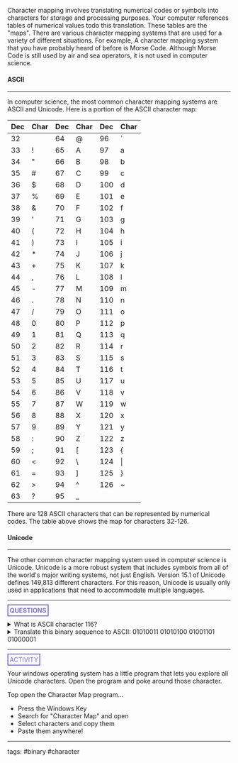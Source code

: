 Character mapping involves translating numerical codes or symbols into characters for storage and processing purposes. Your computer references tables of numerical values todo this translation. These tables are the "maps". There are various character mapping systems that are used for a variety of different situations. For example, A character mapping system that you have probably heard of before is Morse Code. Although Morse Code is still used by air and sea operators, it is not used in computer science.

#### ASCII
<hr>

In computer science, the most common character mapping systems are ASCII and Unicode. Here is a portion of the ASCII character map:

| Dec | Char | Dec | Char | Dec | Char |
| --- | ---- | --- | ---- | --- | ---- |
| 32  |      | 64  | @    | 96  | `    |
| 33  | !    | 65  | A    | 97  | a    |
| 34  | "    | 66  | B    | 98  | b    |
| 35  | #    | 67  | C    | 99  | c    |
| 36  | $    | 68  | D    | 100 | d    |
| 37  | %    | 69  | E    | 101 | e    |
| 38  | &    | 70  | F    | 102 | f    |
| 39  | '    | 71  | G    | 103 | g    |
| 40  | (    | 72  | H    | 104 | h    |
| 41  | )    | 73  | I    | 105 | i    |
| 42  | *    | 74  | J    | 106 | j    |
| 43  | +    | 75  | K    | 107 | k    |
| 44  | ,    | 76  | L    | 108 | l    |
| 45  | -    | 77  | M    | 109 | m    |
| 46  | .    | 78  | N    | 110 | n    |
| 47  | /    | 79  | O    | 111 | o    |
| 48  | 0    | 80  | P    | 112 | p    |
| 49  | 1    | 81  | Q    | 113 | q    |
| 50  | 2    | 82  | R    | 114 | r    |
| 51  | 3    | 83  | S    | 115 | s    |
| 52  | 4    | 84  | T    | 116 | t    |
| 53  | 5    | 85  | U    | 117 | u    |
| 54  | 6    | 86  | V    | 118 | v    |
| 55  | 7    | 87  | W    | 119 | w    |
| 56  | 8    | 88  | X    | 120 | x    |
| 57  | 9    | 89  | Y    | 121 | y    |
| 58  | :    | 90  | Z    | 122 | z    |
| 59  | ;    | 91  | [    | 123 | {    |
| 60  | <    | 92  | \    | 124 | \|   |
| 61  | =    | 93  | ]    | 125 | }    |
| 62  | >    | 94  | ^    | 126 | ~    |
| 63  | ?    | 95  | _    |     |      |

There are 128 ASCII characters that can be represented by numerical codes. The table above shows the map for characters 32-126.

#### Unicode
<hr>

The other common character mapping system used in computer science is Unicode. Unicode is a more robust system that includes symbols from all of the world's major writing systems, not just English. Version 15.1 of Unicode defines 149,813 different characters. For this reason, Unicode is usually only used in applications that need to accommodate multiple languages.

<hr>

**<span style="color: #7b6cd9; border: 2px solid #7b6cd9; padding: 3px">QUESTIONS</span>**

<details>
	<summary>What is ASCII character 116?</summary>
		<p style="font-style: italic">t</p>
</details>

<details>
	<summary>Translate this binary sequence to ASCII: 01010011 01010100 01001101 01000001</summary>
		<p style="font-style: italic">STMA</p>
</details>

<hr>

<span style="color: #7b6cd9; border: 2px solid #7b6cd9; padding: 3px">ACTIVITY</span>

Your windows operating system has a little program that lets you explore all Unicode characters. Open the program and poke around those character.

Top open the Character Map program...
* Press the Windows Key
* Search for "Character Map" and open
* Select characters and copy them
* Paste them anywhere!

<hr>

tags: #binary #character


